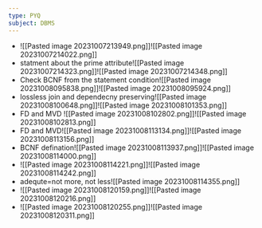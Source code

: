 ```yaml
---
type: PYQ
subject: DBMS
---
```

- ![[Pasted image 20231007213949.png]]![[Pasted image 20231007214022.png]]
- statment about the prime attribute![[Pasted image 20231007214323.png]]![[Pasted image 20231007214348.png]]
- Check BCNF from the statement condition![[Pasted image 20231008095838.png]]![[Pasted image 20231008095924.png]]
- lossless join and dependecny preserving![[Pasted image 20231008100648.png]]![[Pasted image 20231008101353.png]]
- FD and MVD ![[Pasted image 20231008102802.png]]![[Pasted image 20231008102813.png]]
- FD and MVD![[Pasted image 20231008113134.png]]![[Pasted image 20231008113156.png]]
- BCNF defination![[Pasted image 20231008113937.png]]![[Pasted image 20231008114000.png]]
- ![[Pasted image 20231008114221.png]]![[Pasted image 20231008114242.png]]
- adequte=not more, not less![[Pasted image 20231008114355.png]]
- ![[Pasted image 20231008120159.png]]![[Pasted image 20231008120216.png]]
- ![[Pasted image 20231008120255.png]]![[Pasted image 20231008120311.png]]